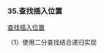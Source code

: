 ### 35.查找插入位置

[查找插入位置](https://leetcode-cn.com/problems/search-insert-position/) 

（1）使用二分查找结合递归实现

